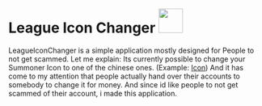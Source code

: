 # League Icon Changer <img src="http://raw.communitydragon.org/7.21/plugins/rcp-be-lol-game-data/global/default/v1/profile-icons/3104.jpg" width="48" height="48" />

LeagueIconChanger is a simple application mostly designed for People to not get scammed.
Let me explain: Its currently possible to change your Summoner Icon to one of the chinese ones. (Example: [Icon](http://leagueoflegends.wikia.com/wiki/Summoner_icon?file=Tencent_Lux_profileicon.png))
And it has come to my attention that people actually hand over their accounts to somebody to change it for money. And since id like people to not get scammed of their account, i made this application.